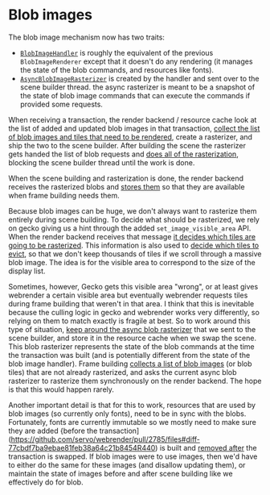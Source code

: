 # Blob images

The blob image mechanism now has two traits:
- [`BlobImageHandler`](https://github.com/servo/webrender/pull/2785/files#diff-2b72a28a40b83edf41a59adfd46b1a11R188) is roughly the equivalent of the previous `BlobImageRenderer` except that it doesn't do any rendering (it manages the state of the blob commands, and resources like fonts).
- [`AsyncBlobImageRasterizer`](https://github.com/servo/webrender/pull/2785/files#diff-2b72a28a40b83edf41a59adfd46b1a11R211) is created by the handler and sent over to the scene builder thread. the async rasterizer is meant to be a snapshot of the state of blob image commands that can execute the commands if provided some requests.

When receiving a transaction, the render backend / resource cache look at the list of added and updated blob images in that transaction, [collect the list of blob images and tiles that need to be rendered](https://github.com/servo/webrender/pull/2785/files#diff-77cbdf7ba9ebae81feb38a64c21b8454R848), create a rasterizer, and ship the two to the scene builder.
After building the scene the rasterizer gets handed the list of blob requests and [does all of the rasterization](https://github.com/servo/webrender/pull/2785/files#diff-856af4d4ff2333d4204e7e5a87a93c58R153), blocking the scene builder thread until the work is done.

When the scene building and rasterization is done, the render backend receives the rasterized blobs and [stores them](https://github.com/servo/webrender/pull/2785/files#diff-77cbdf7ba9ebae81feb38a64c21b8454R520) so that they are available when frame building needs them.

Because blob images can be huge, we don't always want to rasterize them entirely during scene building. To decide what should be rasterized, we rely on gecko giving us a hint through the added `set_image_visible_area` API. When the render backend receives that message [it decides which tiles are going to be rasterized](https://github.com/servo/webrender/pull/2785/files#diff-77cbdf7ba9ebae81feb38a64c21b8454R469). This information is also used to [decide which tiles to evict](https://github.com/servo/webrender/pull/2785/files#diff-77cbdf7ba9ebae81feb38a64c21b8454R430), so that we don't keep thousands of tiles if we scroll through a massive blob image. The idea is for the visible area to correspond to the size of the display list.

Sometimes, however, Gecko gets this visible area "wrong", or at least gives webrender a certain visible area but eventually webrender requests tiles during frame building that weren't in that area. I think that this is inevitable because the culling logic in gecko and webrender works very differently, so relying on them to match exactly is fragile at best.
So to work around this type of situation, [keep around the async blob rasterizer](https://github.com/servo/webrender/pull/2785/files#diff-3722af8f0bcba9c3ce197a9aa3052014R769) that we sent to the scene builder, and store it in the resource cache when we swap the scene. This blob rasterizer represents the state of the blob commands at the time the transaction was built (and is potentially different from the state of the blob image handler). Frame building [collects a list of blob images](https://github.com/servo/webrender/pull/2785/files#diff-77cbdf7ba9ebae81feb38a64c21b8454R811) (or blob tiles) that are not already rasterized, and asks the current async blob rasterizer to rasterize them synchronously on the render backend. The hope is that this would happen rarely.

Another important detail is that for this to work, resources that are used by blob images (so currently only fonts), need to be in sync with the blobs. Fortunately, fonts are currently immutable so we mostly need to make sure they are added {before the transaction](https://github.com/servo/webrender/pull/2785/files#diff-77cbdf7ba9ebae81feb38a64c21b8454R440) is built and [removed after](https://github.com/servo/webrender/pull/2785/files#diff-77cbdf7ba9ebae81feb38a64c21b8454R400) the transaction is swapped. If blob images were to use images, then we'd have to either do the same for these images (and disallow updating them), or maintain the state of images before and after scene building like we effectively do for blob.
